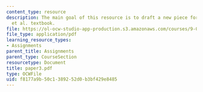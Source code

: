 ```yaml
---
content_type: resource
description: The main goal of this resource is to draft a new piece for the Gleitman
  et al. textbook.
file: https://ol-ocw-studio-app-production.s3.amazonaws.com/courses/9-00-introduction-to-psychology-fall-2004/f8177a9b50c1389252d0b3bf429e8485_paper3.pdf
file_type: application/pdf
learning_resource_types:
- Assignments
parent_title: Assignments
parent_type: CourseSection
resourcetype: Document
title: paper3.pdf
type: OCWFile
uid: f8177a9b-50c1-3892-52d0-b3bf429e8485
---
```

